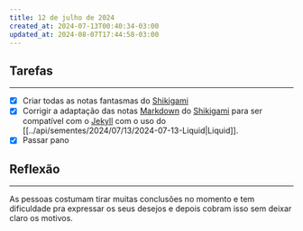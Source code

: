 ```yaml
---
title: 12 de julho de 2024
created_at: 2024-07-13T00:40:34-03:00
updated_at: 2024-08-07T17:44:58-03:00
---
```

## Tarefas
---
- [X] Criar todas as notas fantasmas do [Shikigami](../api/sementes/2024/07/07/2024-06-30-Shikigami.md)
- [x] Corrigir a adaptação das notas [Markdown](_draft/2024/07/2024-07-08-Markdown.md) do [Shikigami](../api/sementes/2024/07/07/2024-06-30-Shikigami.md) para ser compatível com o [Jekyll](_insight/2024/07/2024-07-10-Jekyll.md) com o uso do [[../api/sementes/2024/07/13/2024-07-13-Liquid|Liquid]].
- [x] Passar pano

##  Reflexão
---
As pessoas costumam tirar muitas conclusões no momento e tem dificuldade pra expressar os seus desejos e depois cobram isso sem deixar claro os motivos.